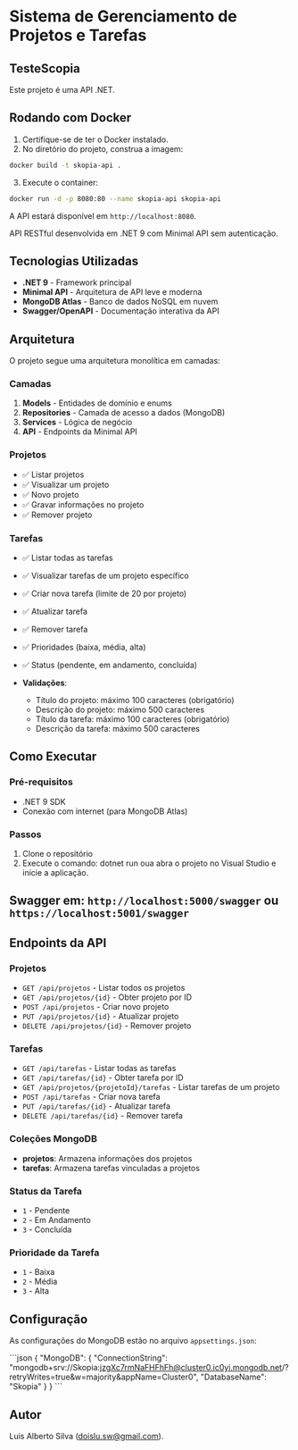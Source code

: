 # Sistema de Gerenciamento de Projetos e Tarefas

## TesteScopia

Este projeto é uma API .NET.

## Rodando com Docker

1. Certifique-se de ter o Docker instalado.
2. No diretório do projeto, construa a imagem:

```sh
docker build -t skopia-api .
```

3. Execute o container:

```sh
docker run -d -p 8080:80 --name skopia-api skopia-api
```

A API estará disponível em `http://localhost:8080`.

API RESTful desenvolvida em .NET 9 com Minimal API sem autenticação.

## Tecnologias Utilizadas

- **.NET 9** - Framework principal
- **Minimal API** - Arquitetura de API leve e moderna
- **MongoDB Atlas** - Banco de dados NoSQL em nuvem
- **Swagger/OpenAPI** - Documentação interativa da API

## Arquitetura

O projeto segue uma arquitetura monolítica em camadas:

### Camadas

1. **Models** - Entidades de domínio e enums
2. **Repositories** - Camada de acesso a dados (MongoDB)
3. **Services** - Lógica de negócio
4. **API** - Endpoints da Minimal API

### Projetos
- ✅ Listar projetos
- ✅ Visualizar um projeto
- ✅ Novo projeto
- ✅ Gravar informações no projeto
- ✅ Remover projeto

### Tarefas
- ✅ Listar todas as tarefas
- ✅ Visualizar tarefas de um projeto específico
- ✅ Criar nova tarefa (limite de 20 por projeto)
- ✅ Atualizar tarefa
- ✅ Remover tarefa
- ✅ Prioridades (baixa, média, alta)
- ✅ Status (pendente, em andamento, concluída)

- **Validações**: 
   - Título do projeto: máximo 100 caracteres (obrigatório)
   - Descrição do projeto: máximo 500 caracteres
   - Título da tarefa: máximo 100 caracteres (obrigatório)
   - Descrição da tarefa: máximo 500 caracteres

## Como Executar

### Pré-requisitos
- .NET 9 SDK
- Conexão com internet (para MongoDB Atlas)

### Passos

1. Clone o repositório  
2. Execute o comando:
    dotnet run oua abra o projeto no Visual Studio e inicie a aplicação.

## Swagger em: `http://localhost:5000/swagger` ou `https://localhost:5001/swagger`

## Endpoints da API

### Projetos

- `GET /api/projetos` - Listar todos os projetos
- `GET /api/projetos/{id}` - Obter projeto por ID
- `POST /api/projetos` - Criar novo projeto
- `PUT /api/projetos/{id}` - Atualizar projeto
- `DELETE /api/projetos/{id}` - Remover projeto

### Tarefas

- `GET /api/tarefas` - Listar todas as tarefas
- `GET /api/tarefas/{id}` - Obter tarefa por ID
- `GET /api/projetos/{projetoId}/tarefas` - Listar tarefas de um projeto
- `POST /api/tarefas` - Criar nova tarefa
- `PUT /api/tarefas/{id}` - Atualizar tarefa
- `DELETE /api/tarefas/{id}` - Remover tarefa

### Coleções MongoDB

- **projetos**: Armazena informações dos projetos
- **tarefas**: Armazena tarefas vinculadas a projetos

### Status da Tarefa

- `1` - Pendente
- `2` - Em Andamento
- `3` - Concluída

### Prioridade da Tarefa

- `1` - Baixa
- `2` - Média
- `3` - Alta

## Configuração

As configurações do MongoDB estão no arquivo `appsettings.json`:

\`\`\`json
{
  "MongoDB": {
    "ConnectionString": "mongodb+srv://Skopia:jzgXc7rmNaFHFhFh@cluster0.ic0yi.mongodb.net/?retryWrites=true&w=majority&appName=Cluster0",
    "DatabaseName": "Skopia"
  }
}
\`\`\`

## Autor

Luis Alberto Silva (doislu.sw@gmail.com).
